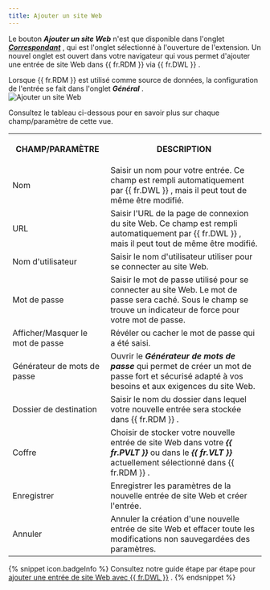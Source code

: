 ```yaml
---
title: Ajouter un site Web
---
```

Le bouton ***Ajouter un site Web*** n&apos;est que disponible dans l&apos;onglet [***Correspondant***](/fr/rdm/windows/dwl/devolutions-web-login-user-interface/side-menu/#onglet-correspondant) , qui est l&apos;onglet sélectionné à l&apos;ouverture de l&apos;extension. Un nouvel onglet est ouvert dans votre navigateur qui vous permet d&apos;ajouter une entrée de site Web dans {{ fr.RDM }} via {{ fr.DWL }} .  

Lorsque {{ fr.RDM }} est utilisé comme source de données, la configuration de l&apos;entrée se fait dans l&apos;onglet ***Général*** .  
![Ajouter un site Web](/img/fr/rdm/windows/RDMWin2090.png) 

Consultez le tableau ci-dessous pour en savoir plus sur chaque champ/paramètre de cette vue. 

<table>
	<tr>
		<th>

CHAMP/PARAMÈTRE 
		</th>
		<th>
DESCRIPTION 
		</th>
	</tr>
	<tr>
		<td>
Nom 
		</td>
		<td>
Saisir un nom pour votre entrée. Ce champ est rempli automatiquement par {{ fr.DWL }} , mais il peut tout de même être modifié. 
		</td>
	</tr>
	<tr>
		<td>
URL 
		</td>
		<td>
Saisir l&apos;URL de la page de connexion du site Web. Ce champ est rempli automatiquement par {{ fr.DWL }} , mais il peut tout de même être modifié. 
		</td>
	</tr>
	<tr>
		<td>
Nom d&apos;utilisateur 
		</td>
		<td>
Saisir le nom d&apos;utilisateur utiliser pour se connecter au site Web. 
		</td>
	</tr>
	<tr>
		<td>
Mot de passe 
		</td>
		<td>
Saisir le mot de passe utilisé pour se connecter au site Web. Le mot de passe sera caché. Sous le champ se trouve un indicateur de force pour votre mot de passe. 
		</td>
	</tr>
	<tr>
		<td>
Afficher/Masquer le mot de passe 
		</td>
		<td>
Révéler ou cacher le mot de passe qui a été saisi. 
		</td>
	</tr>
	<tr>
		<td>
Générateur de mots de passe 
		</td>
		<td>
Ouvrir le ***Générateur de mots de passe*** qui permet de créer un mot de passe fort et sécurisé adapté à vos besoins et aux exigences du site Web. 
		</td>
	</tr>
	<tr>
		<td>
Dossier de destination 
		</td>
		<td>
Saisir le nom du dossier dans lequel votre nouvelle entrée sera stockée dans {{ fr.RDM }} . 
		</td>
	</tr>
	<tr>
		<td>
Coffre 
		</td>
		<td>
Choisir de stocker votre nouvelle entrée de site Web dans votre ***{{ fr.PVLT }}*** ou dans le ***{{ fr.VLT }}*** actuellement sélectionné dans {{ fr.RDM }} . 
		</td>
	</tr>
	<tr>
		<td>
Enregistrer 
		</td>
		<td>
Enregistrer les paramètres de la nouvelle entrée de site Web et créer l&apos;entrée. 
		</td>
	</tr>
	<tr>
		<td>
Annuler 
		</td>
		<td>
Annuler la création d&apos;une nouvelle entrée de site Web et effacer toute les modifications non sauvegardées des paramètres. 
		</td>
	</tr>
</table>

{% snippet icon.badgeInfo %} 
Consultez notre guide étape par étape pour [ajouter une entrée de site Web avec {{ fr.DWL }}](/fr/rdm/windows/dwl/using-devolutions-web-login/add-website-entry-dwl/) . 
{% endsnippet %}
 

